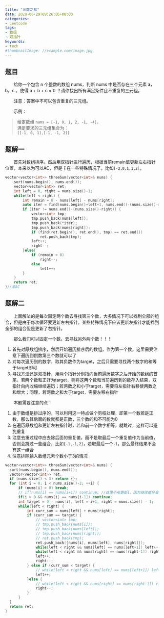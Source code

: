 ```yaml
---
title: "三数之和"
date: 2020-06-29T09:26:05+08:00
categories:
- Leetcode
tags:
- 数组
- 双指针
keywords:
- tech
#thumbnailImage: //example.com/image.jpg
---
```


<!--more-->
## 题目
　　给你一个包含 n 个整数的数组 nums，判断 nums 中是否存在三个元素 a，b，c ，使得 a + b + c = 0 ？请你找出所有满足条件且不重复的三元组。

　　注意：答案中不可以包含重复的三元组。

　　示例：
> 给定数组 `nums = [-1, 0, 1, 2, -1, -4]`，  
> 满足要求的三元组集合为：  
> `[[-1, 0, 1],[-1, -1, 2]]`

## 题解一
　　首先对数组排序。然后用双指针进行遍历，根据当前remain值更新左右指针位置，本来以为可以AC，但是卡在一些特殊情况了。比如`[-2,0,1,1,2]`。

```cpp
vector<vector<int>> threeSum(vector<int>& nums) {
    sort(nums.begin(), nums.end());
    vector<vector<int>> ret;
    int left = 0, right = nums.size()-1;
    while(left < right) {
        int remain = 0 - nums[left] - nums[right];
        auto iter = find(nums.begin()+left+1, nums.end()-(nums.size()-right), remain);
        if (iter != nums.end()-(nums.size()-right)) {
            vector<int> tmp;
            tmp.push_back(nums[left]);
            tmp.push_back(*iter);
            tmp.push_back(nums[right]);
            if (find(ret.begin(), ret.end(), tmp) == ret.end())
                ret.push_back(tmp);
            left++;
            right--;
        }else{
            if (remain < 0)
                right--;
            else
                left++;
        }
    }
    return ret;
}//未AC
```

## 题解二
　　上面解法的是每次固定两个数去寻找第三个数，大多情况下可以找到全部的组合，但是由于每次循环要更新左右指针，某些特殊情况下应该更新左指针才能找到全部的组合但是更新了右指针。

　　那么我们可以固定一个数，去寻找另外两个数！！！

1. 首先对原数组排序，然后开始遍历排序后的数组，作为第一个数，这里需要注意下遍历到倒数第三个数就可以了
2. 对每次遍历到的数字，取其负数作为target，之后只需要寻找两个数字的和等于target即可
3. 寻找方法还是双指针，用两个指针分别指向当前遍历数字之后开始的数组的首尾，若两个数和正好为target，则将这两个数和当前遍历到的数存入结果，双指针向内收缩继续遍历；若两数之和小于target，需要将左指针右移使两数之和增大；同理，若两数之和大于target，需要左移右指针

　　本题需要注意的点：
1. 由于数组是排过序的，可以利用这一特点做个剪枝处理，即第一个数若是正数，那么其后面的数就都是正数，三个数的和不可能为0
2. 在遍历原数组和更新左右指针时，若和前一个数字相等，就跳过，这样可以避免重复
3. 注意去重过程中应去除后面的重复值，而不是取最后一个重复值作为当前值，否则会跳过一些组合，比如`[-1,-1,2]`，若取最后一个`-1`，那么最终结果不会有这一组合
4. 注意排除输入数组元素个数小于3的情况

```cpp
vector<vector<int>> threeSum(vector<int>& nums) {
  sort(nums.begin(), nums.end());
  vector<vector<int>> ret;
  if (nums.size() < 3) return {};
  for (int i = 0; i < nums.size()-2; ++i) {
      if (nums[i] > 0) break;
      // if(nums[i] == nums[i+1]) continue; //这里不用更新i，因为继续循环会自己更新i
      if(i > 0 && nums[i] == nums[i-1]) continue;
      int target = 0 - nums[i], left = i+1, right = nums.size() - 1;
      while(left < right) {
          int curr_sum = nums[left] + nums[right];
          if (curr_sum == target) {
              // vector<int> tmp;
              // tmp.push_back(nums[i]);
              // tmp.push_back(nums[left]);
              // tmp.push_back(nums[right]);
              // ret.push_back(tmp);
              ret.push_back({nums[i], nums[left], nums[right]});
              while(left < right && nums[left] == nums[left+1]) left++;//只有在这种情况需要去重
              while(left < right && nums[right] == nums[right-1]) right--;
              left++;
              right--;
          } else if (curr_sum < target) {
              // while(left < right && nums[left] == nums[left+1]) left++;
              left++;
          }else {
              // while(left < right && nums[right] == nums[right-1]) right--;
              right--;
          }
      }
  }
  return ret;
}
```